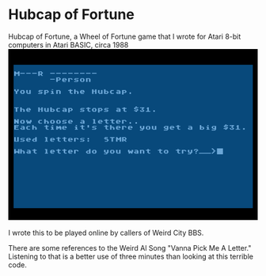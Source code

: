# Hubcap of Fortune
Hubcap of Fortune, a Wheel of Fortune game that I wrote for Atari 8-bit computers in Atari BASIC, circa 1988
![screenshot](hubcap.png)

I wrote this to be played online by callers of Weird City BBS. 

There are some references to the Weird Al Song "Vanna Pick Me A Letter." Listening to that is a better use of three minutes than looking at this terrible code.
